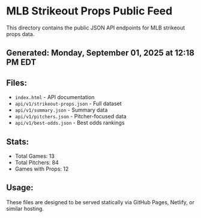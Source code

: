 # MLB Strikeout Props Public Feed

This directory contains the public JSON API endpoints for MLB strikeout props data.

## Generated: Monday, September 01, 2025 at 12:18 PM EDT

## Files:
- `index.html` - API documentation
- `api/v1/strikeout-props.json` - Full dataset
- `api/v1/summary.json` - Summary data
- `api/v1/pitchers.json` - Pitcher-focused data  
- `api/v1/best-odds.json` - Best odds rankings

## Stats:
- Total Games: 13
- Total Pitchers: 84
- Games with Props: 12

## Usage:
These files are designed to be served statically via GitHub Pages, Netlify, or similar hosting.
